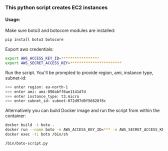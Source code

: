 ### This python script creates EC2 instances


#### Usage:
Make sure boto3 and botocore modules are installed:
```sh
pip install boto3 botocore
```
Export aws credentials:
```sh
export AWS_ACCESS_KEY_ID=*****************
export AWS_SECRET_ACCESS_KEY=***********************
```

Run the script. You'll be prompted to provide region, ami, instance type, subnet-id:
```sh
>>> enter region: eu-north-1
>>> enter ami: ami-090abff6ae1141d7d
>>> enter instance_type: t3.micro
>>> enter subnet_id: subnet-072d97d0f56828f8c
```

Alternatively you can build Docker image and run the script from within the container:
```sh
docker build -t boto .
docker run --name boto -e AWS_ACCESS_KEY_ID=*** -e AWS_SECRET_ACCESS_KEY=*** -di boto /bin/sh
docker exec -ti boto /bin/sh

/bin/boto-script.py
```
